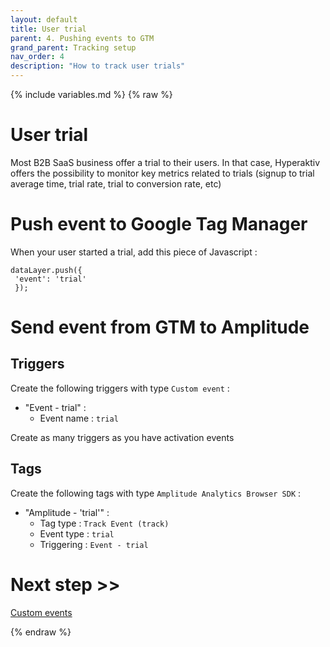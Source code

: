 ```yaml
---
layout: default
title: User trial
parent: 4. Pushing events to GTM
grand_parent: Tracking setup
nav_order: 4
description: "How to track user trials"
---
```

{% include variables.md %}
{% raw %}

# User trial

Most B2B SaaS business offer a trial to their users. In that case, Hyperaktiv offers the possibility to monitor key metrics related to trials (signup to trial average time, trial rate, trial to conversion rate, etc)

# Push event to Google Tag Manager
When your user started a trial, add this piece of Javascript :
````
dataLayer.push({
 'event': 'trial'
 });
````

# Send event from GTM to Amplitude

## Triggers
Create the following triggers with type ``Custom event`` :
- "Event - trial" :
	* Event name : ``trial``

Create as many triggers as you have activation events

## Tags
Create the following tags with type ``Amplitude Analytics Browser SDK`` :
- "Amplitude - 'trial'" :
	* Tag type : ``Track Event (track)``
	* Event type : ``trial``
	* Triggering : ``Event - trial``

# Next step >>

[Custom events](/pages/GTM/Events/Custom)

{% endraw %}

